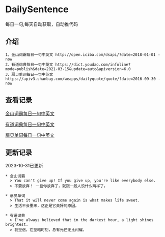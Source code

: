 # DailySentence

每日一句,每天自动获取，自动推代码

## 介绍

```
1、金山词霸每日一句中英文 http://open.iciba.com/dsapi/?date=2018-01-01 - now
2、有道词典每日一句中英文 https://dict.youdao.com/infoline?mode=publish&date=2021-03-15&update=auto&apiversion=6.0
3、扇贝单词每日一句中英文 https://apiv3.shanbay.com/weapps/dailyquote/quote/?date=2016-09-30 - now
```

## 查看记录

[金山词霸每日一句中英文](./data/iciba/)

[有道词典每日一句中英文](./data/youdao/)

[扇贝单词每日一句中英文](./data/shanbay/)

## 更新记录
2023-10-31已更新 
```
* 金山词霸
  > You can't give up! If you give up, you're like everybody else.
  > 不要放弃！ 一旦你放弃了，就跟一般人没什么两样了。

* 扇贝单词
  > That it will never come again is what makes life sweet.
  > 生活不会重来，这正是它美好的原因。

* 有道词典
  > I've always believed that in the darkest hour, a light shines brightest.
  > 我坚信，在至暗时刻，总有光芒无比闪耀。

```
